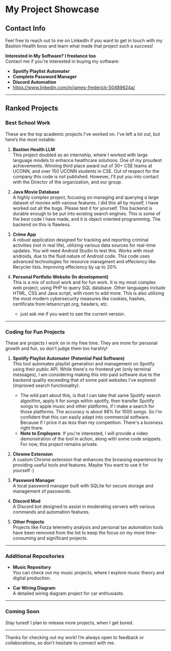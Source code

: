 # My Project Showcase

## Contact Info
Feel free to reach out to me on LinkedIn if you want to get in touch with my Bastion Health boss and learn what made that project such a success!

**Interested in My Software? I freelance too**  
Contact me if you're interested in buying my software:
- **Spotify Playlist Automater**
- **Complete Password Manager**
- **Discord Automation**
- https://www.linkedin.com/in/james-frederick-50489624a/
---

## Ranked Projects

### Best School Work
These are the top academic projects I've worked on. I’ve left a lot out, but here’s the most notable:

1. **Bastion Health LLM**  
   This project doubled as an internship, where I worked with large language models to enhance healthcare solutions. One of my proudest achievements. Winning third place award out of 30+ CSE teams at UCONN, and over 150 UCONN students in CSE. Out of respect for the company this code is not published. However, I'll put you into contact with the Director of the organization, and our group.

2. **Java Movie Database**  
   A highly complex project, focusing on managing and querying a large dataset of movies with various features. I did this all by myself, I have worked out all the bugs. Please test      it for yourself. This backend is durable enough to be put into existing search engines. This is some of the best code I have made, and it is object oriented programming. The backend on this is flawless.

3. **Crime App**  
   A robust application designed for tracking and reporting criminal activities (not in real life), utilizing various data sources for real-time updates. You will need Android Studio to test this. Works with most androids, due to the fluid nature of Android code. This code uses advanced technologies for resource managment and effeciency like Recycler lists. Improving effeciency by up to 20%

4. **Personal Portfolio Website (In development)**  
   This is a mix of school work and for fun work. It is my most complex web project, using PHP to query SQL database. Other languages include HTML, CSS and Java script, with room to add more. This is also utilizing the most modern cybersecurity measures like cookies, hashes, certificate from letsencrypt.org, headers, etc.  
   - just ask me if you want to see the current version.

---

### Coding for Fun Projects
These are projects I work on in my free time. They are more for personal growth and fun, so don’t judge them too harshly!

1. **Spotify Playlist Automater (Potential Paid Software)**  
   This tool automates playlist generation and management on Spotify using their public API. While there's no frontend yet (only terminal messages), I am considering making this into     paid software due to the backend quality exceeding that of some paid websites I've explored (improved search functionality).  
   - The wild part about this, is that I can take that same Spotify search algorithm, apply it for songs within spotify, then transfer Spotify songs to apple music and other platforms, if I make a search for those platforms. The accuracy is about 98% for 1000 songs. So I'm confident that this can easily adapt into commercial software. Because if I price it as less than my competition. There's a buisness right there.
   - **Note to Employers**: If you're interested, I will provide a video demonstration of the tool in action, along with some code snippets. For now, this project remains private.  

3. **Chrome Extension**  
   A custom Chrome extension that enhances the browsing experience by providing useful tools and features. Maybe You want to use it for yourself :)  
   
4. **Password Manager**  
   A local password manager built with SQLite for secure storage and management of passwords.

5. **Discord Mod**  
   A Discord bot designed to assist in moderating servers with various commands and automation features.

6. **Other Projects**  
   Projects like Forza telemetry analysis and personal tax automation tools have been removed from the list to keep the focus on my more time-consuming and significant projects.

---

### Additional Repositories
- **Music Repository**  
   You can check out my music projects, where I explore music theory and digital production.
   
- **Car Wiring Diagram**  
   A detailed wiring diagram project for car enthusiasts.

---

### Coming Soon
Stay tuned! I plan to release more projects, when I get bored.

---

Thanks for checking out my work! I’m always open to feedback or collaborations, so don’t hesitate to connect with me.
